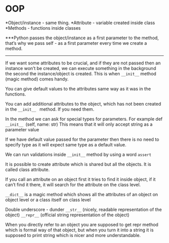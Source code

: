 # OOP

*Object/instance - same thing. 
*Attribute - variable created inside class
*Methods - functions inside classes

***Python passes the object/instance as a first parameter to the method, that’s why we pass self -  as a first parameter every time we create a method.
***


If we want some attributes to be crucial, and if they are not passed then an instance won’t be created, we can execute something in the background the second the instance/object is created. This is when `__init__` method (magic method) comes handy. 

You can give default values to the attributes same way as it was in the functions.

You can add additional attributes to the object, which has not been created in the `__init__ ` method. If you need them.

In the method we can ask for special types for parameters. For example
def `__init__ `(self, name: str)
This means that it will only accept string as a parameter value 

If we have default value passed for the parameter then there is no need to specify type as it will expect same type as a default value.

We can run validations inside `__init__` method by using a word `assert`

It is possible to create attribute which is shared but all the objects. It is called class attribute.

If you call an attribute on an object first it tries to find it inside object, if it can’t find it there, it will search for the attribute on the class level. 

`__dict__` is a magic method which shows all the attributes of an object on object level or a class itself on class level

Double underscore - dunder
`__str__`  (nicely, readable representation of the object)
`__repr__`  (official string representation of the object)

When you directly refer to an object you are supposed to get repr method which is formal way of that object, but when you turn it into a string it is supposed to print string which is nicer and more understandable. 
